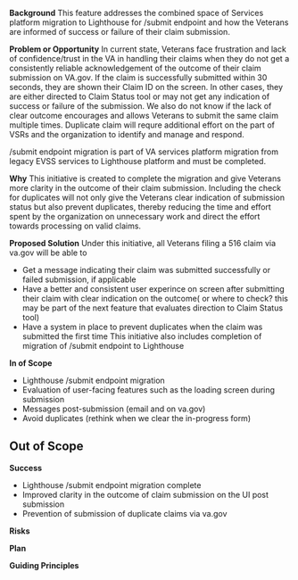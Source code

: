 **Background**
This feature addresses the combined space of Services platform migration to Lighthouse for /submit endpoint and how the Veterans are informed of success or failure of their claim submission.

**Problem or Opportunity**
In current state, Veterans face frustration and lack of confidence/trust in the VA in handling their claims when they do not get a consistently reliable acknowledgement of the outcome of their claim submission on VA.gov. If the claim is successfully submitted within 30 seconds, they are shown their Claim ID on the screen. In other cases, they are either directed to Claim Status tool or may not get any indication of success or failure of the submission. We also do not know if the lack of clear outcome encourages and allows Veterans to submit the same claim multiple times. Duplicate claim will requre additional effort on the part of VSRs and the organization to identify and manage and respond.     

/submit endpoint migration is part of VA services platform migration from legacy EVSS services to Lighthouse platform and must be completed.

**Why**
This initiative is created to complete the migration and give Veterans more clarity in the outcome of their claim submission. Including the check for duplicates will not only give the Veterans clear indication of submission status but also prevent duplicates, thereby reducing the time and effort spent by the organization on unnecessary work and direct the effort towards processing on valid claims.

**Proposed Solution**
Under this initiative, all Veterans filing a 516 claim via va.gov will be able to
 - Get a message indicating their claim was submitted successfully or failed submission, if applicable
 - Have a better and consistent user experince on screen after submitting their claim with clear indication on the outcome( or where to check? this may be part of the next feature that evaluates direction to Claim Status tool)
 - Have a system in place to prevent duplicates when the claim was submitted the first time
This initiative also includes completion of migration of /submit endpoint to Lighthouse

**In of Scope**
- Lighthouse /submit endpoint migration
- Evaluation of user-facing features such as the loading screen during submission
- Messages post-submission (email and on va.gov)
- Avoid duplicates (rethink when we clear the in-progress form)
  
**Out of Scope**
- 

**Success** 
- Lighthouse /submit endpoint migration complete
- Improved clarity in the outcome of claim submission on the UI post submission 
- Prevention of submission of duplicate claims via va.gov
  
**Risks**

**Plan**

**Guiding Principles**
